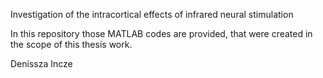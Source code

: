 Investigation of the intracortical effects of infrared neural stimulation

In this repository those MATLAB codes are provided, that were created in the scope of this thesis work.

Denissza Incze
